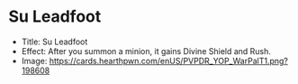 # Su Leadfoot
- Title:  Su Leadfoot
- Effect:  After you summon a minion, it gains Divine Shield and Rush.
- Image:  https://cards.hearthpwn.com/enUS/PVPDR_YOP_WarPalT1.png?198608
